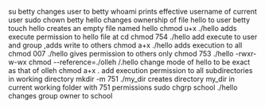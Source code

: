 su betty changes user to betty
whoami prints effective username of current user
sudo chown betty hello changes ownership of file hello to user betty
touch hello  creates an empty file named hello
chmod u+x ./hello adds execute permission to hello file at cd
chmod 754 ./hello add execute to user and group ,adds write to others
chmod a+x ./hello adds execution to all
chmod 007 ./hello gives permission to others only
chmod 753 ./hello -rwxr-w-wx
chmod --reference=./olleh /.hello change mode of hello to be exact as that of olleh
chmod a+x . add execution permission to all subdirectories in working directory
mkdir -m 751 ./my_dir creates directory my_dir in current working folder with 751 permissions
sudo chgrp school ./hello changes group owner to school
